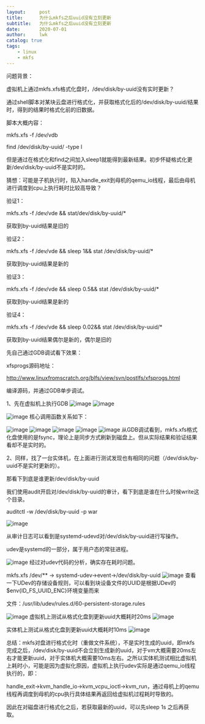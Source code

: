 ```yaml
---
layout:     post
title:      为什么mkfs之后uuid没有立刻更新
subtitle:   为什么mkfs之后uuid没有立刻更新
date:       2020-07-01
author:     lwk
catalog: true
tags:
    - linux
    - mkfs
---
```

问题背景：

虚拟机上通过mkfs.xfs格式化盘时，/dev/disk/by-uuid没有实时更新？

通过shell脚本对某块云盘进行格式化，并获取格式化后的/dev/disk/by-uuid/结果时，得到的结果时格式化前的旧数据。

脚本大概内容：

mkfs.xfs -f /dev/vdb

find /dev/disk/by-uuid/ -type l

但是通过在格式化和find之间加入sleep1就能得到最新结果。初步怀疑格式化更新/dev/disk/by-uuid不是实时的。

猜想：可能是子机执行时，陷入handle_exit到母机的qemu_io线程，最后由母机进行调度到cpu上执行耗时比较高导致？

 

验证1：

mkfs.xfs -f /dev/vde && stat/dev/disk/by-uuid/*

获取到by-uuid结果是旧的

验证2：

mkfs.xfs -f /dev/vde && sleep 1&& stat /dev/disk/by-uuid/*

获取到by-uuid结果是新的

验证3：

mkfs.xfs -f /dev/vde && sleep 0.5&& stat /dev/disk/by-uuid/*

获取到by-uuid结果是新的

验证4：

mkfs.xfs -f /dev/vde && sleep 0.02&& stat /dev/disk/by-uuid/*

获取到by-uuid结果偶尔是新的，偶尔是旧的

 

先自己通过GDB调试看下效果：

xfsprogs源码地址：

http://www.linuxfromscratch.org/blfs/view/svn/postlfs/xfsprogs.html

编译源码，并通过GDB单步调试。

1、先在虚拟机上执行GDB
![image](https://user-images.githubusercontent.com/36918717/177027600-19d2acf6-741f-448b-a284-32224170aca4.png)
![image](https://user-images.githubusercontent.com/36918717/177027603-cbdb6fb9-c2a2-42e2-8f5b-5749c90f87c5.png)

![image](https://user-images.githubusercontent.com/36918717/177027610-e07f3416-fdfe-4a7e-90a2-726448fcb885.png)
核心调用函数关系如下：

![image](https://user-images.githubusercontent.com/36918717/177027614-c05a8634-d866-4c29-b2b9-c0bc180c9330.png)
![image](https://user-images.githubusercontent.com/36918717/177027616-8a19c437-f130-41c7-a8d5-5e5200e0f865.png)
![image](https://user-images.githubusercontent.com/36918717/177027620-1d4574fc-e723-471d-b7a2-4bba850e0403.png)
![image](https://user-images.githubusercontent.com/36918717/177027623-aa706a71-81c9-4d26-8698-8fc2fbac0a46.png)
![image](https://user-images.githubusercontent.com/36918717/177027625-4a2f425c-8acd-4e3c-9515-6a651ee773d6.png)
从GDB调试看到，mkfs.xfs格式化盘使用的是fsync，理论上是同步方式刷新到磁盘上。但从实际结果和验证结果看却不是实时的。

2、同样，找了一台实体机，在上面进行测试发现也有相同的问题（/dev/disk/by-uuid不是实时更新的）。

那看下到底是谁更新/dev/disk/by-uuid

我们使用audit开启对/dev/disk/by-uuid的审计，看下到底是谁在什么时候write这个目录。

auditctl -w /dev/disk/by-uuid -p war

![image](https://user-images.githubusercontent.com/36918717/177027633-c5b2c554-7468-4298-a0f4-22b4f2c8e03a.png)


从审计日志可以看到是systemd-udevd对/dev/disk/by-uuid进行写操作。

udev是systemd的一部分，属于用户态的常驻进程。

![image](https://user-images.githubusercontent.com/36918717/177027638-eeb22f00-4c04-4aa4-8914-4f99077fa9e8.png)
经过对udev代码的分析，确实存在耗时问题。

mkfs.xfs /dev/** -> systemd-udev->event->/dev/disk/by-uuid 
![image](https://user-images.githubusercontent.com/36918717/177027646-f8beec03-9fdc-466c-af8d-72fd5a2a6248.png)
查看一下UDev的存储设备规则，可以看到块设备文件的UUID是根据UDev的$env{ID_FS_UUID_ENC}环境变量而来

文件：/usr/lib/udev/rules.d/60-persistent-storage.rules

![image](https://user-images.githubusercontent.com/36918717/177027655-d597bf55-4639-4e47-98b2-a2c8d9016542.png)
虚拟机上测试从格式化盘到更新uuid大概耗时20ms
![image](https://user-images.githubusercontent.com/36918717/177027661-8a90c08c-885f-4bc5-99b9-7993ab3afa8c.png)

实体机上测试从格式化盘到更新uuid大概耗时10ms
![image](https://user-images.githubusercontent.com/36918717/177027658-1b5c8b48-9c71-42f9-8b60-c063abc78b54.png)


总结：mkfs对盘进行格式化时（重做文件系统），不是实时生成的uuid，即mkfs完成之后，/dev/disk/by-uuid不会立刻生成新的uuid，对于vm大概需要20ms左右才能更新uuid，对于实体机大概需要10ms左右。之所以实体机测试相比虚拟机上耗时小，可能是因为虚拟化原因，虚拟机上执行udev实际是通过qemu_io线程执行的，即：

handle_exit->kvm_handle_io->kvm_vcpu_ioctl->kvm_run，通过母机上的qemu线程再调度到母机的cpu执行具体结果再返回给虚拟机过程耗时导致的。

因此在对磁盘进行格式化之后，若获取最新的uuid，可以先sleep 1s 之后再获取。






